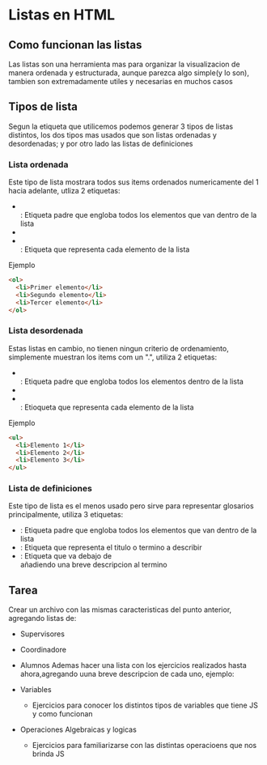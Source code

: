 # Listas en HTML

## Como funcionan las listas

Las listas son una herramienta mas para organizar la visualizacion de manera ordenada y estructurada, aunque parezca algo simple(y lo son),
tambien son extremadamente utiles y necesarias en muchos casos

## Tipos de lista

Segun la etiqueta que utilicemos podemos generar 3 tipos de listas distintos, los dos tipos mas usados que son listas ordenadas y desordenadas;
y por otro lado las listas de definiciones

### Lista ordenada

Este tipo de lista mostrara todos sus items ordenados numericamente del 1 hacia adelante, utliza 2 etiquetas:

- <ol></ol>: Etiqueta padre que engloba todos los elementos que van dentro de la lista
- <li></li>: Etiqueta que representa cada elemento de la lista

Ejemplo

```html
<ol>
  <li>Primer elemento</li>
  <li>Segundo elemento</li>
  <li>Tercer elemento</li>
</ol>
```

### Lista desordenada

Estas listas en cambio, no tienen ningun criterio de ordenamiento, simplemente muestran los items com un ".", utiliza 2 etiquetas:

- <ul></ul>: Etiqueta padre que engloba todos los elementos dentro de la lista
- <li></li>: Etioqueta que representa cada elemento de la lista

Ejemplo

```html
<ul>
  <li>Elemento 1</li>
  <li>Elemento 2</li>
  <li>Elemento 3</li>
</ul>
```

### Lista de definiciones

Este tipo de lista es el menos usado pero sirve para representar glosarios principalmente, utiliza 3 etiquetas:

- <dl></dl>: Etiqueta padre que engloba todos los elementos que van dentro de la lista
- <dt></dt>: Etiqueta que representa el titulo o termino a describir
- <dd></dd>: Etiqueta que va debajo de <dt></dt> añadiendo una breve descripcion al termino

## Tarea

Crear un archivo con las mismas caracteristicas del punto anterior, agregando listas de:

- Supervisores
- Coordinadore
- Alumnos
  Ademas hacer una lista con los ejercicios realizados hasta ahora,agregando uuna breve descripcion de cada uno, ejemplo:

- Variables
  - Ejercicios para conocer los distintos tipos de variables que tiene JS y como funcionan
- Operaciones Algebraicas y logicas
  - Ejercicios para familiarizarse con las distintas operacioens que nos brinda JS
